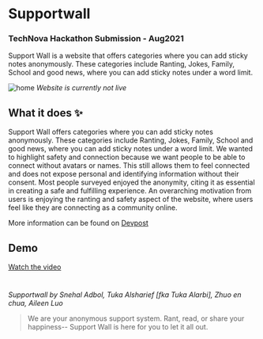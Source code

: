 # Supportwall 

### TechNova Hackathon Submission - Aug2021

Support Wall is a website that offers categories where you can add sticky notes anonymously. These categories include Ranting, Jokes, Family, School and good news, where you can add sticky notes under a word limit.

![home](https://snehal-adbol.snehaladbol.repl.co/assets/img/project2.png) *Website is currently not live*

## What it does ✨ 

Support Wall offers categories where you can add sticky notes anonymously. These categories include Ranting, Jokes, Family, School and good news, where you can add sticky notes under a word limit. We wanted to highlight safety and connection because we want people to be able to connect without avatars or names. This still allows them to feel connected and does not expose personal and identifying information without their consent. Most people surveyed enjoyed the anonymity, citing it as essential in creating a safe and fulfilling experience. An overarching motivation from users is enjoying the ranting and safety aspect of the website, where users feel like they are connecting as a community online.

More information can be found on [Devpost](https://devpost.com/software/support-wall)

## Demo 

[Watch the video](https://user-images.githubusercontent.com/80016785/153739234-c23b69a6-5187-4a1d-8998-0af04719a264.mp4)


#

*Supportwall by Snehal Adbol, Tuka Alsharief [fka Tuka Alarbi], Zhuo en chua, Aileen Luo*
> We are your anonymous support system. Rant, read, or share your happiness-- Support Wall is here for you to let it all out.
